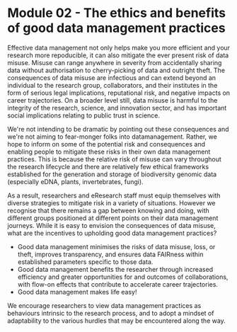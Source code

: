 # Module 02 - The ethics and benefits of good data management practices

Effective data management not only helps make you more efficient and your research more repoducible, it can also mitigate the ever present risk of data misuse. Misuse can range anywhere in severity from accidentally sharing data without authorisation to cherry-picking of data and outright theft. The consequences of data misuse are infectious and can extend beyond an individual to the research group, collaborators, and their institutes in the form of serious legal implications, reputational risk, and negative impacts on career trajectories. On a broader level still, data misuse is harmful to the integrity of the research, science, and innovation sector, and has important social implications relating to public trust in science.  

We're not intending to be dramatic by pointing out these consequences and we're not aiming to fear-monger folks into datamanagement. Rather, we hope to inform on some of the potential risk and consequences and enabling people to mitigate these risks in their own data management practices. This is because the relative risk of misuse can vary throughout the research lifecycle  and there are relatively few ethical frameworks established for the generation and storage of biodiversity genomic data (especially eDNA, plants, invertebrates, fungi).  

As a result, researchers and eResearch staff must equip themselves with diverse strategies to mitigate risk in a variety of situations. However we recognise that there remains a gap between knowing and doing, with different groups positioned at different points on their data management journeys. While it is easy to envision the consequences of data misuse, what are the incentives to upholding good data management practices?

* Good data management minimises the risks of data misuse, loss, or theft, improves transparency, and ensures data FAIRness within established parameters specific to those data.
* Good data management benefits the researcher through increased efficiency and greater opportunities for and outcomes of collaborations, with flow-on effects that contribute to accelerate career trajectories.  
* Good data management makes life easy!  

We encourage researchers to view data management practices as behaviours intrinsic to the research process, and to adopt a mindset of adaptability to the various hurdles that may be encountered along the way.  
